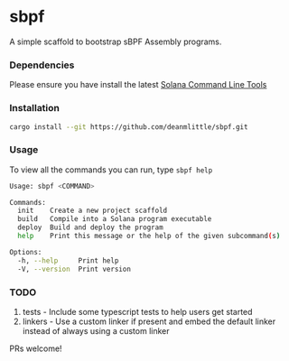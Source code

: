 # sbpf

A simple scaffold to bootstrap sBPF Assembly programs.

### Dependencies

Please ensure you have install the latest [Solana Command Line Tools](https://docs.solanalabs.com/cli/install)

### Installation
```sh
cargo install --git https://github.com/deanmlittle/sbpf.git
```

### Usage
To view all the commands you can run, type `sbpf help`


```sh
Usage: sbpf <COMMAND>

Commands:
  init    Create a new project scaffold
  build   Compile into a Solana program executable
  deploy  Build and deploy the program
  help    Print this message or the help of the given subcommand(s)

Options:
  -h, --help     Print help
  -V, --version  Print version
```

### TODO

1. tests - Include some typescript tests to help users get started
2. linkers - Use a custom linker if present and embed the default linker instead of always using a custom linker

PRs welcome!